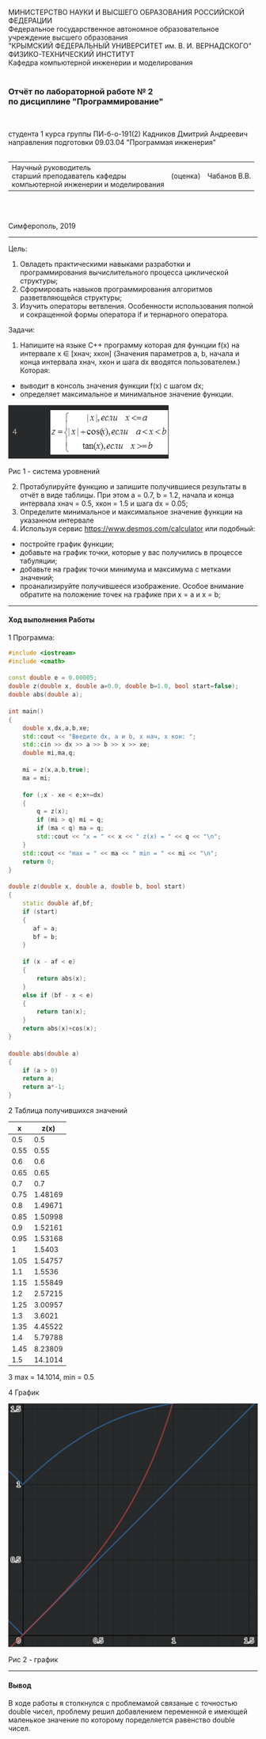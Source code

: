 МИНИСТЕРСТВО НАУКИ  И ВЫСШЕГО ОБРАЗОВАНИЯ РОССИЙСКОЙ ФЕДЕРАЦИИ  
Федеральное государственное автономное образовательное учреждение высшего образования  
"КРЫМСКИЙ ФЕДЕРАЛЬНЫЙ УНИВЕРСИТЕТ им. В. И. ВЕРНАДСКОГО"  
ФИЗИКО-ТЕХНИЧЕСКИЙ ИНСТИТУТ  
Кафедра компьютерной инженерии и моделирования
<br/><br/>

### Отчёт по лабораторной работе № 2<br/> по дисциплине "Программирование"
<br/>

студента 1 курса группы ПИ-б-о-191(2) 
Кадников Дмитрий Андреевич
направления подготовки 09.03.04 "Программая инженерия"  
<br/>

<table>
<tr><td>Научный руководитель<br/> старший преподаватель кафедры<br/> компьютерной инженерии и моделирования</td>
<td>(оценка)</td>
<td>Чабанов В.В.</td>
</tr>
</table>
<br/><br/>

Симферополь, 2019
***
Цель:

1. Овладеть практическими навыками разработки и программирования вычислительного процесса циклической структуры;
2. Сформировать навыков программирования алгоритмов разветвляющейся структуры;
3. Изучить операторы ветвления. Особенности использования полной и сокращенной формы оператора if и тернарного оператора.

Задачи:

1. Напишите на языке С++ программу которая для функции f(x) на интервале x ∈ [хнач; xкон] (Значения параметров a, b, начала и конца интервала хнач, xкон и шага dx вводятся пользователем.) Которая:
 * выводит в консоль значения функции f(x) с шагом dx;
 * определяет максимальное и минимальное значение функции.

 ![](./f.png)

 Рис 1 - система уровнений

2. Протабулируйте функцию и запишите получившиеся результаты в отчёт в виде таблицы. При этом a = 0.7, b = 1.2, начала и конца интервала хнач = 0.5, xкон = 1.5 и шага dx = 0.05;
3. Определите минимальное и максимальное значение функции на указанном интервале
4. Используя сервис https://www.desmos.com/calculator или подобный:
 * постройте график функции;
 * добавьте на график точки, которые у вас получились в процессе табуляции;
 * добавьте на график точки минимума и максимума с метками значений;
 * проанализируйте получившееся изображение. Особое внимание обратите на положение точек на графике при x = a и x = b;



***
#### Ход выполнения Работы
1 Программа:

```C++
#include <iostream>
#include <cmath>

const double e = 0.00005;
double z(double x, double a=0.0, double b=1.0, bool start=false);
double abs(double a);

int main()
{
    double x,dx,a,b,xe;
    std::cout << "Введите dx, a и b, x нач, x кон: ";
    std::cin >> dx >> a >> b >> x >> xe;
    double mi,ma,q;

    mi = z(x,a,b,true);
    ma = mi;
    
    for (;x - xe < e;x+=dx)
    {
        q = z(x);
        if (mi > q) mi = q;
        if (ma < q) ma = q;
        std::cout << "x = " << x << " z(x) = " << q << "\n";
    }
    std::cout << "max = " << ma << " min = " << mi << "\n";
    return 0;
}

double z(double x, double a, double b, bool start)
{
    static double af,bf;
    if (start)
    {
       af = a;
       bf = b;
    }

    if (x - af < e)
    {
        return abs(x);
    }
    else if (bf - x < e)
    {
        return tan(x);
    }
    return abs(x)+cos(x);
}

double abs(double a)
{
    if (a > 0)
    return a;
    return a*-1;
}
```



2 Таблица получившихся значений

x | z(x)
-|-
0.5 | 0.5
0.55 | 0.55
0.6 | 0.6
0.65 | 0.65
0.7 | 0.7
0.75 | 1.48169
0.8 | 1.49671
0.85 | 1.50998
0.9 | 1.52161
0.95 | 1.53168
1 | 1.5403
1.05 | 1.54757
1.1 | 1.5536
1.15 | 1.55849
1.2 | 2.57215
1.25 | 3.00957
1.3 | 3.6021
1.35 | 4.45522
1.4 | 5.79788
1.45 | 8.23809
1.5 | 14.1014

3 max = 14.1014, min = 0.5

4 График

![](fx.png)

Рис 2 - график


***
#### Вывод
В ходе работы я столкнулся с проблемамой связаные с точностью double чисел, проблему решил добавлением переменной e имеющей маленькое значение по которому поределяется равенство double чисел.
